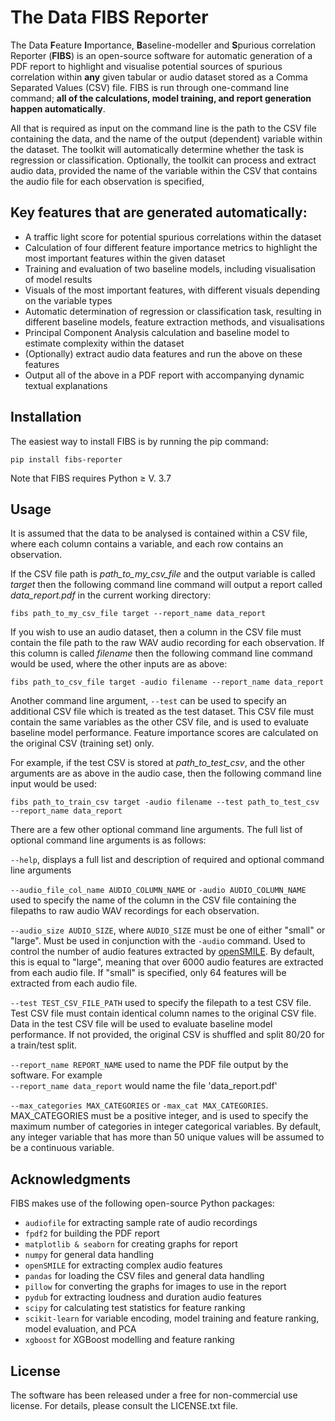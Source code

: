 # The Data FIBS Reporter
The Data **F**eature **I**mportance, **B**aseline-modeller and **S**purious correlation Reporter (**FIBS**) is an open-source software for automatic generation of a PDF report to highlight and visualise potential sources of spurious correlation within **any** given tabular or audio dataset stored as a Comma Separated Values (CSV) file. FIBS is run through one-command line command; **all of the calculations, model training, and report generation happen automatically**.

All that is required as input on the command line is the path to the CSV file containing the data, and the name of the output (dependent) variable within the dataset. The toolkit will automatically determine whether the task is regression or classification. Optionally, the toolkit can process and extract audio data, provided the name of the variable within the CSV that contains the audio file for each observation is specified,

## Key features that are generated automatically:
- A traffic light score for potential spurious correlations within the dataset
- Calculation of four different feature importance metrics to highlight the most important features within the given dataset
- Training and evaluation of two baseline models, including visualisation of model results
- Visuals of the most important features, with different visuals depending on the variable types
- Automatic determination of regression or classification task, resulting in different baseline models, feature extraction methods, and visualisations 
- Principal Component Analysis calculation and baseline model to estimate complexity within the dataset
- (Optionally) extract audio data features and run the above on these features
- Output all of the above in a PDF report with accompanying dynamic textual explanations

## Installation
The easiest way to install FIBS is by running the pip command:
```
pip install fibs-reporter
```

Note that FIBS requires Python ≥ V. 3.7

## Usage
It is assumed that the data to be analysed is contained within a CSV file, where each column contains a variable, and each row contains an observation. 

If the CSV file path is _path_to_my_csv_file_ and the output variable is called _target_ then the following command line command will output a report called _data_report.pdf_ in the current working directory:

```
fibs path_to_my_csv_file target --report_name data_report
```

If you wish to use an audio dataset, then a column in the CSV file must contain the file path to the raw WAV audio recording for each observation. If this column is called _filename_ then the following command line command would be used, where the other inputs are as above:

```
fibs path_to_csv_file target -audio filename --report_name data_report
```

Another command line argument, `--test` can be used to specify an additional CSV file which is treated as the test dataset. This CSV file must contain the same variables as the other CSV file, and is used to evaluate baseline model performance. Feature importance scores are calculated on the original CSV (training set) only. 

For example, if the test CSV is stored at _path_to_test_csv_, and the other arguments are as above in the audio case, then the following command line input would be used:

```
fibs path_to_train_csv target -audio filename --test path_to_test_csv --report_name data_report
```

There are a few other optional command line arguments. The full list of optional command line arguments is as follows:

`--help`, displays a full list and description of required and optional command line arguments

`--audio_file_col_name AUDIO_COLUMN_NAME` or `-audio AUDIO_COLUMN_NAME` used to specify the name of the column in the CSV file containing the filepaths to raw audio WAV recordings for each observation.

`--audio_size AUDIO_SIZE`, where `AUDIO_SIZE` must be one of either "small" or "large". Must be used in conjunction with the `-audio` command. Used to control the number of audio features extracted by [openSMILE](https://github.com/audeering/opensmile). By default, this is equal to "large", meaning that over 6000 audio features are extracted from each audio file. If "small" is specified, only 64 features will be extracted from each audio file.

`--test TEST_CSV_FILE_PATH` used to specify the filepath to a test CSV file. Test CSV file must contain identical column names to the original CSV file. Data in the test CSV file will be used to evaluate baseline model performance. If not provided, the original CSV is shuffled and split 80/20 for a train/test split.

`--report_name REPORT_NAME` used to name the PDF file output by the software. For example  
`--report_name data_report` would name the file 'data_report.pdf'

`--max_categories MAX_CATEGORIES` or `-max_cat MAX_CATEGORIES`. MAX_CATEGORIES must be a positive integer, and is used to specify the maximum number of categories in integer categorical variables. By default, any integer variable that has more than 50 unique values will be assumed to be a continuous variable.

## Acknowledgments
FIBS makes use of the following open-source Python packages:

- `audiofile` for extracting sample rate of audio recordings
- `fpdf2` for building the PDF report
- `matplotlib & seaborn` for creating graphs for report
- `numpy` for general data handling
- `openSMILE` for extracting complex audio features
- `pandas` for loading the CSV files and general data handling
- `pillow` for converting the graphs for images to use in the report
- `pydub` for extracting loudness and duration audio features
- `scipy` for calculating test statistics for feature ranking
- `scikit-learn` for variable encoding, model training and feature ranking, model evaluation, and PCA
- `xgboost` for XGBoost modelling and feature ranking



## License
The software has been released under a free for non-commercial use license. For details, please consult the LICENSE.txt file.



